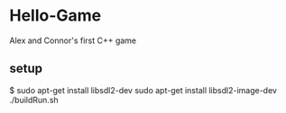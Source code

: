 # Hello-Game
Alex and Connor's first C++ game


## setup
$
    sudo apt-get install libsdl2-dev
    sudo apt-get install libsdl2-image-dev
    ./buildRun.sh
